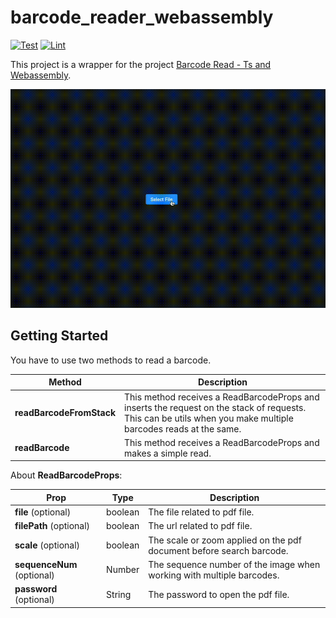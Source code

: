 # barcode_reader_webassembly

[![Test](https://github.com/emirdeliz/barcode_reader_webassembly/actions/workflows/test.yml/badge.svg)](https://github.com/emirdeliz/barcode_reader_webassembly/actions/workflows/test.yml)
[![Lint](https://github.com/emirdeliz/barcode_reader_webassembly/actions/workflows/lint.yml/badge.svg)](https://github.com/emirdeliz/barcode_reader_webassembly/actions/workflows/lint.yml)

This project is a wrapper for the project [Barcode Read - Ts and Webassembly](https://github.com/emirdeliz/barcode-reader-zbar-webassembly).

<img src="https://raw.githubusercontent.com/emirdeliz/barcode_reader_webassembly/master/docs/demo.gif" width="700" height="auto" alt="Barcode reader webassembly - example"/>

## Getting Started

You have to use two methods to read a barcode. 

| **Method**               | **Description**                                                                                                                                          |
| ------------------------ | -------------------------------------------------------------------------------------------------------------------------------------------------------------- |
| **readBarcodeFromStack** | This method receives a ReadBarcodeProps and inserts the request on the stack of requests. This can be utils when you make multiple barcodes reads at the same. |
| **readBarcode**          | This method receives a ReadBarcodeProps and makes a simple read.                                                                                          |

About **ReadBarcodeProps**:

| **Prop**                   | **Type** | **Description**                                                       |
| -------------------------- | -------- | --------------------------------------------------------------------- |
| **file** (optional)        | boolean  | The file related to pdf file.                                         |
| **filePath** (optional)    | boolean  | The url related to pdf file.                                          |
| **scale** (optional)       | boolean  | The scale or zoom applied on the pdf document before search barcode.  |
| **sequenceNum** (optional) | Number   | The sequence number of the image when working with multiple barcodes. |
| **password** (optional)    | String   | The password to open the pdf file.  